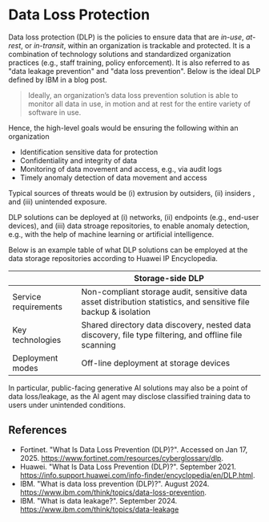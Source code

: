 # Data Loss Protection

Data loss protection (DLP) is the policies to ensure data that are *in-use*, *at-rest*, or *in-transit*, within an organization is trackable and protected.
It is a combination of technology solutions and standardized organization practices (e.g., staff training, policy enforcement).
It is also referred to as "data leakage prevention" and "data loss prevention".
Below is the ideal DLP defined by IBM in a blog post.

> Ideally, an organization’s data loss prevention solution is able to monitor all data in use, in motion and at rest for the entire variety of software in use.

Hence, the high-level goals would be ensuring the following within an organization

- Identification sensitive data for protection
- Confidentiality and integrity of data
- Monitoring of data movement and access, e.g., via audit logs
- Timely anomaly detection of data movement and access

Typical sources of threats would be (i) extrusion by outsiders, (ii) insiders , and (iii) unintended exposure.

DLP solutions can be deployed at (i) networks, (ii) endpoints (e.g., end-user devices), and (iii) data stroage repositories, to enable anomaly detection, e.g., with the help of machine learning or artificial intelligence.

Below is an example table of what DLP solutions can be employed at the data storage repositories according to Huawei IP Encyclopedia.

|   | Storage-side DLP |
|---|---|
| Service requirements | Non-compliant storage audit, sensitive data asset distribution statistics, and sensitive file backup & isolation |
| Key technologies | Shared directory data discovery, nested data discovery, file type filtering, and offline file scanning |
| Deployment modes | Off-line deployment at storage devices |

In particular, public-facing generative AI solutions may also be a point of data loss/leakage, as the AI agent may disclose classified training data to users under unintended conditions.

## References

- Fortinet. "What Is Data Loss Prevention (DLP)?". Accessed on Jan 17, 2025. https://www.fortinet.com/resources/cyberglossary/dlp.
- Huawei. "What Is Data Loss Prevention (DLP)?". September 2021. https://info.support.huawei.com/info-finder/encyclopedia/en/DLP.html.
- IBM. "What is data loss prevention (DLP)?". August 2024. https://www.ibm.com/think/topics/data-loss-prevention.
- IBM. "What is data leakage?". September 2024. https://www.ibm.com/think/topics/data-leakage

